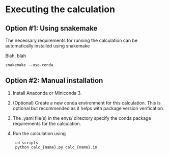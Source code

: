 # Executing the calculation

## Option #1: Using snakemake

The necessary requirements for running the calculation can be automatically installed using snakemake

Blah, blah

    snakemake --use-conda

## Option #2: Manual installation

1. Install Anaconda or Miniconda 3.
2. (Optional) Create a new conda environment for this calculation.  This is optional but recommended as it helps with package version verification.
3. The .yaml file(s) in the envs/ directory specify the conda package requirements for the calculation.
4. Run the calculation using

        cd scripts
        python calc_{name}.py calc_{name}.in
